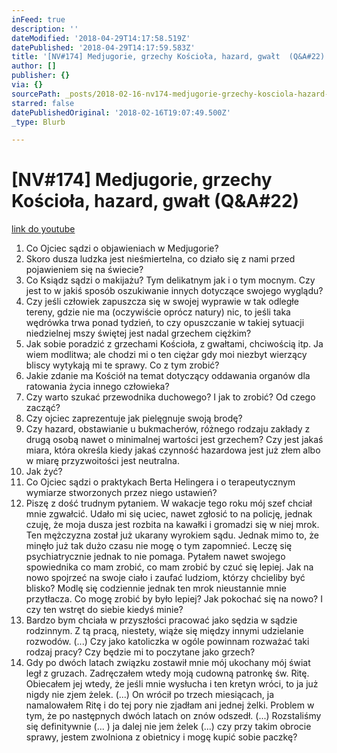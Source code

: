 ```yaml
---
inFeed: true
description: ''
dateModified: '2018-04-29T14:17:58.519Z'
datePublished: '2018-04-29T14:17:59.583Z'
title: '[NV#174] Medjugorie, grzechy Kościoła, hazard, gwałt  (Q&A#22)'
author: []
publisher: {}
via: {}
sourcePath: _posts/2018-02-16-nv174-medjugorie-grzechy-kosciola-hazard-gwalt-qanda2.md
starred: false
datePublishedOriginal: '2018-02-16T19:07:49.500Z'
_type: Blurb

---
```

# \[NV\#174\] Medjugorie, grzechy Kościoła, hazard, gwałt (Q&A\#22)
[link do youtube][0]

1. Co Ojciec sądzi o objawieniach w Medjugorie?
2. Skoro dusza ludzka jest nieśmiertelna, co działo się z nami przed pojawieniem się na świecie?
3. Co Ksiądz sądzi o makijażu? Tym delikatnym jak i o tym mocnym. Czy jest to w jakiś sposób oszukiwanie innych dotyczące swojego wyglądu?
4. Czy jeśli człowiek zapuszcza się w swojej wyprawie w tak odległe tereny, gdzie nie ma (oczywiście oprócz natury) nic, to jeśli taka wędrówka trwa ponad tydzień, to czy opuszczanie w takiej sytuacji niedzielnej mszy świętej jest nadal grzechem ciężkim?
5. Jak sobie poradzić z grzechami Kościoła, z gwałtami, chciwością itp. Ja wiem modlitwa; ale chodzi mi o ten ciężar gdy moi niezbyt wierzący bliscy wytykają mi te sprawy. Co z tym zrobić?
6. Jakie zdanie ma Kościół na temat dotyczący oddawania organów dla ratowania życia innego człowieka? 
7. Czy warto szukać przewodnika duchowego? I jak to zrobić? Od czego zacząć?
8. Czy ojciec zaprezentuje jak pielęgnuje swoją brodę?
9. Czy hazard, obstawianie u bukmacherów, różnego rodzaju zakłady z drugą osobą nawet o minimalnej wartości jest grzechem? Czy jest jakaś miara, która określa kiedy jakaś czynność hazardowa jest już złem albo w miarę przyzwoitości jest neutralna.
10. Jak żyć?
11. Co Ojciec sądzi o praktykach Berta Helingera i o terapeutycznym wymiarze stworzonych przez niego ustawień?
12. Piszę z dość trudnym pytaniem. W wakacje tego roku mój szef chciał mnie zgwałcić. Udało mi się uciec, nawet zgłosić to na policję, jednak czuję, że moja dusza jest rozbita na kawałki i gromadzi się w niej mrok. Ten mężczyzna został już ukarany wyrokiem sądu. Jednak mimo to, że minęło już tak dużo czasu nie mogę o tym zapomnieć. Leczę się psychiatrycznie jednak to nie pomaga. Pytałem nawet swojego spowiednika co mam zrobić, co mam zrobić by czuć się lepiej. Jak na nowo spojrzeć na swoje ciało i zaufać ludziom, którzy chcieliby być blisko? Modlę się codziennie jednak ten mrok nieustannie mnie przytłacza. Co mogę zrobić by było lepiej? Jak pokochać się na nowo? I czy ten wstręt do siebie kiedyś minie?
13. Bardzo bym chciała w przyszłości pracować jako sędzia w sądzie rodzinnym. Z tą pracą, niestety, wiąże się między innymi udzielanie rozwodów. (...) Czy jako katoliczka w ogóle powinnam rozważać taki rodzaj pracy? Czy będzie mi to poczytane jako grzech?
14. Gdy po dwóch latach związku zostawił mnie mój ukochany mój świat legł z gruzach. Zadręczałem wtedy moją cudowną patronkę św. Ritę. Obiecałem jej wtedy, że jeśli mnie wysłucha i ten kretyn wróci, to ja już nigdy nie zjem żelek. (...) On wrócił po trzech miesiącach, ja namalowałem Ritę i do tej pory nie zjadłam ani jednej żelki. Problem w tym, że po następnych dwóch latach on znów odszedł. (...) Rozstaliśmy się definitywnie (... ) ja dalej nie jem żelek (...) czy przy takim obrocie sprawy, jestem zwolniona z obietnicy i mogę kupić sobie paczkę?

[0]: https://www.youtube.com/watch?v=djrQyPWpOB8